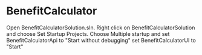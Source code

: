 # BenefitCalculator
Open BenefitCalculatorSolution.sln.
Right click on BenefitCalculatorSolution and choose Set Startup Projects.
Choose Multiple startup and 
set BenefitCalculatorApi to "Start without debugging"
set BenefitCalculatorUI to "Start"

